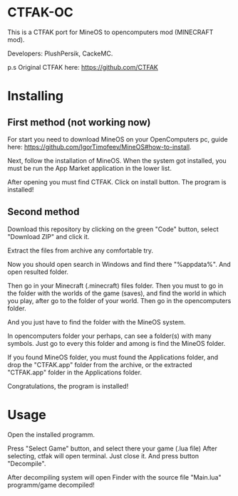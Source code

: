 # CTFAK-OC
This is a CTFAK port for MineOS to opencomputers mod (MINECRAFT mod).

Developers: PlushPersik, CackeMC.

p.s Original CTFAK here: https://github.com/CTFAK
# Installing
## First method (not working now)
For start you need to download MineOS on your OpenComputers pc, guide here: https://github.com/IgorTimofeev/MineOS#how-to-install.

Next, follow the installation of MineOS.
When the system got installed, you must be run the App Market application in the lower list.

After opening you must find CTFAK. Click on install button.
The program is installed!
## Second method
Download this repository by clicking on the green "Code" button, select "Download ZIP" and click it.

Extract the files from archive any comfortable try.

Now you should open search in Windows and find there "%appdata%".
And open resulted folder.

Then go in your Minecraft (.minecraft) files folder. Then you must to go in the folder with the worlds of the game (saves), and find the world in which you play, after go to the folder of your world. Then go in the opencomputers folder.

And you just have to find the folder with the MineOS system.

In opencomputers folder your perhaps, can see a folder(s) with many symbols.
Just go to every this folder and among is find the MineOS folder.

If you found MineOS folder, you must found the Applications folder, and drop the "CTFAK.app" folder from the archive, or the extracted "CTFAK.app" folder in the Applications folder.

Congratulations, the program is installed!
# Usage
Open the installed programm.

Press "Select Game" button, and select there your game (.lua file)
After selecting, ctfak will open terminal. Just close it.
And press button "Decompile".

After decompiling system will open Finder with the source file "Main.lua"
programm/game decompiled! 


